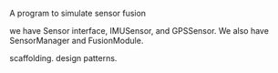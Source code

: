 A program to simulate sensor fusion

we have Sensor interface, IMUSensor, and GPSSensor.
We also have SensorManager and FusionModule.


scaffolding. design patterns.


